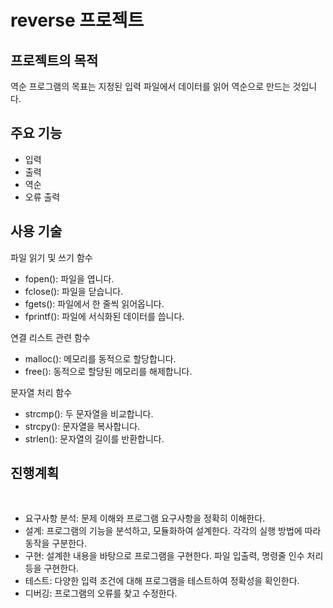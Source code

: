 # reverse 프로젝트

## 프로젝트의 목적
역순 프로그램의 목표는 지정된 입력 파일에서 데이터를 읽어 역순으로 만드는 것입니다. 

## 주요 기능

- 입력
- 출력
- 역순
- 오류 출력

## 사용 기술

파일 읽기 및 쓰기 함수
- fopen(): 파일을 엽니다.
- fclose(): 파일을 닫습니다.
- fgets(): 파일에서 한 줄씩 읽어옵니다.
- fprintf(): 파일에 서식화된 데이터를 씁니다.

연결 리스트 관련 함수
- malloc(): 메모리를 동적으로 할당합니다.
- free(): 동적으로 할당된 메모리를 해제합니다.

문자열 처리 함수
- strcmp(): 두 문자열을 비교합니다.
- strcpy(): 문자열을 복사합니다.
- strlen(): 문자열의 길이를 반환합니다.

## 진행계획
﻿
- 요구사항 분석: 문제 이해와 프로그램 요구사항을 정확히 이해한다.
- 설계: 프로그램의 기능을 분석하고, 모듈화하여 설계한다. 각각의 실행 방법에 따라 동작을 구분한다.
- 구현: 설계한 내용을 바탕으로 프로그램을 구현한다. 파일 입출력, 명령줄 인수 처리 등을 구현한다.
- 테스트: 다양한 입력 조건에 대해 프로그램을 테스트하여 정확성을 확인한다.
- 디버깅: 프로그램의 오류를 찾고 수정한다.
